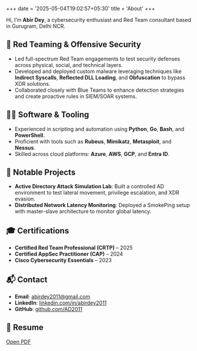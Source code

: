 +++
date = '2025-05-04T19:02:57+05:30'
title = 'About'
+++

Hi, I’m **Abir Dey**, a cybersecurity enthusiast and Red Team consultant based in Gurugram, Delhi NCR.

## 🔐 Red Teaming & Offensive Security

- Led full-spectrum Red Team engagements to test security defenses across physical, social, and technical layers.
- Developed and deployed custom malware leveraging techniques like **Indirect Syscalls**, **Reflected DLL Loading**, and **Obfuscation** to bypass XDR solutions.
- Collaborated closely with Blue Teams to enhance detection strategies and create proactive rules in SIEM/SOAR systems.

## 👨‍💻 Software & Tooling

- Experienced in scripting and automation using **Python**, **Go**, **Bash**, and **PowerShell**.
- Proficient with tools such as **Rubeus**, **Mimikatz**, **Metasploit**, and **Nessus**.
- Skilled across cloud platforms: **Azure**, **AWS**, **GCP**, and **Entra ID**.

## 🧪 Notable Projects

- **Active Directory Attack Simulation Lab**: Built a controlled AD environment to test lateral movement, privilege escalation, and XDR evasion.
- **Distributed Network Latency Monitoring**: Deployed a SmokePing setup with master-slave architecture to monitor global latency.

## 🎓 Certifications

- **Certified Red Team Professional (CRTP)** – 2025
- **Certified AppSec Practitioner (CAP)** – 2024
- **Cisco Cybersecurity Essentials** – 2023

## 📬 Contact

- **Email**: [abirdey2011@gmail.com](mailto:abirdey2011@gmail.com)
- **LinkedIn**: [linkedin.com/in/abirdey2011](https://linkedin.com/in/abirdey2011)
- **GitHub**: [github.com/AD2011](https://github.com/AD2011)

## 📄 Resume 
[Open PDF](../images/resume.pdf)
